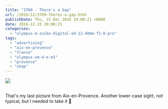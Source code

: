 ```yaml
---
title: "3709 - There's a Gap"
url: /2016/12/3709-theres-a-gap.html
publishDate: Thu, 15 Dec 2016 19:00:21 +0000
date: 2016-12-15 20:00:21
categories: 
  - "olympus-m-zuiko-digital-ed-12-40mm-f2-8-pro"
tags: 
  - "advertising"
  - "aix-en-provence"
  - "france"
  - "olympus-om-d-e-m1"
  - "provence"
  - "shop"
---
```

<div class="container">
<div class="center"><a target="_blank" href="https://d25zfm9zpd7gm5.cloudfront.net/1200x1200/2016/20160625_182203_lr.jpg"><img class="webfeedsFeaturedVisual" src="https://d25zfm9zpd7gm5.cloudfront.net/0600x0600/2016/20160625_182203_lr.jpg" /></a></div>
</div>
<br />

That's my last picture from Aix-en-Provence. Another lower-case sight, not typical, but I needed to take it 🙂
